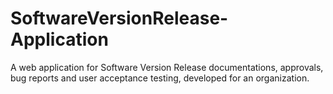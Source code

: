 # SoftwareVersionRelease-Application
A web application for Software Version Release documentations, approvals, bug reports and user acceptance testing, developed for an organization.
